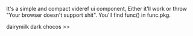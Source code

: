 It's a simple and compact videref ui component, Either it'll work or throw "Your browser doesn't support shit". You'll find func() in func.pkg.

dairymilk dark chocos >>
